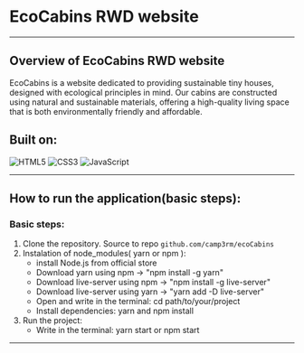 # EcoCabins RWD website
***
## Overview of EcoCabins RWD website

EcoCabins is a website dedicated to providing sustainable tiny houses, designed with ecological principles in mind. Our cabins are constructed using natural and sustainable materials, offering a high-quality living space that is both environmentally friendly and affordable.

## Built on:
![HTML5](https://img.shields.io/badge/-HTML5-red) ![CSS3](https://img.shields.io/badge/-CSS3-blue) ![JavaScript](https://img.shields.io/badge/-JavaScript-yellow)

***

## How to run the application(basic steps):

### Basic steps:
1. Clone the repository. Source to repo `github.com/camp3rm/ecoCabins`
2. Instalation of node_modules( yarn or npm ):
    - install Node.js from official store
    - Download yarn  using npm -> "npm install -g yarn"
    - Download live-server using npm -> "npm install -g live-server"
    - Download live-server using yarn -> "yarn add -D live-server"
    - Open and write in the terminal: cd path/to/your/projeсt
    - Install dependencies: yarn and npm install
 3. Run the project:
    - Write in the terminal: yarn start or npm start


***
